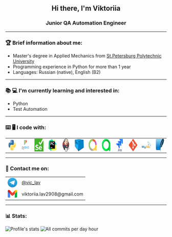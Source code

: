 <h2 align="center"> Hi there, I'm Viktoriia </h2>
<h3 align="center"> Junior QA Automation Engineer  </h3>

___

### :trophy: Brief information about me:

- Master's degree in Applied Mechanics from [St.Petersburg Polytechnic University](https://english.spbstu.ru/)
- Programming experience in Python for more than 1 year
- Languages: Russian (native), English (B2)

___

### :books: :computer: I'm currently learning and interested in:
- Python
- Test Automation

____

### :keyboard: :desktop_computer: I code with:


<table border='0' style="border-style: none">
  <tbody>
    <tr>
      <td align="center">
        <a target="_blank" href="https://www.python.org/">
          <img align="center" src="/resources/Python.svg" width="40" height="40" alt="Python"/>
        </a>
      </td>
      <td align="center">
        <a target="_blank" href=https://docs.pytest.org/en/stable/index.html#>
          <img align="center" src="/resources/Pytest.svg" width="40" height="40" alt="Pytest"/>
        </a>
      </td>
      <td align="center">
        <a target="_blank" href=https://www.selenium.dev/>
          <img align="center" src="/resources/Selenium.png" width="40" height="40" alt="Selenium"/>
        </a>
      </td>
      <td align="center">
        <a target="_blank" href=https://www.jetbrains.com/pycharm/>
          <img align="center" src="/resources/PyCharm.svg" width="40" height="40" alt="PyCharm"/>
        </a>
      </td>
      <td align="center">
        <a target="_blank" href=https://www.jenkins.io/>
          <img align="center" src="/resources/Jenkins.svg" width="40" height="40" alt="Jenkins"/>
        </a>
      </td>
      <td align="center">
        <a target="_blank" href=https://github.com/aerokube/selenoid>
          <img align="center" src="/resources/Selenoid.png" width="40" height="40" alt="Selenoid"/>
        </a>
      </td>
      <td align="center">
        <a target="_blank" href=https://allurereport.org/>
          <img align="center" src="/resources/AllureReport.png" width="40" height="40" alt="Allure Report"/>
        </a>
      </td>
      <td align="center">
        <a target="_blank" href=https://qameta.io/>
          <img align="center" src="/resources/AllureTestOps.png" width="40" height="40" alt="Allure TestOps"/>
        </a>
      </td>
      <td align="center">
        <a target="_blank" href=https://www.atlassian.com/ru/software/jira>
          <img align="center" src="/resources/Jira.svg" width="40" height="40" alt="Jira"/>
        </a>
      </td>
      <td align="center">
        <a target="_blank" href=https://git-scm.com/>
          <img align="center" src="/resources/Git.png" width="40" height="40" alt="Git"/>
        </a>
      </td>
      <td align="center">
        <a target="_blank" href=https://www.mysql.com/>
          <img align="center" src="/resources/MySQL.svg" width="40" height="40" alt="MySQL"/>
        </a>
      </td>
      <td align="center">
        <a target="_blank" href=https://www.sqlite.org/>
          <img align="center" src="/resources/SQLite.svg" width="40" height="40" alt="SQLite"/>
        </a>
      </td>
    </tr>
  </tbody>
</table>

___

### :envelope_with_arrow: Contact me on:

<table width="100%" border='0'>
  <tbody>
    <tr>
      <td><img align="center" src="/resources/Telegram.png" width="30" height="30" alt="Telegram"/></td>
      <td><a target="_blank" href="https://t.me/vic_lav">@vic_lav</a></td>
    </tr>
    <tr>
      <td><img align="center" src="/resources/Gmail.png" width="30" height="30" alt="Gmail"/></td>
      <td>viktoriia.lav2908@gmail.com</td>
    </tr>
<!--     <tr>
      <td><img align="center" src="/resources/LinkedIn.png" width="25" height="25" alt="LinkedIn"/></td>
      <td><a target="_blank" href="www.linkedin.com/in/viktoriialavrova/">in/viktoriialavrova</a></td>
    </tr> -->
  </tbody>
</table>

___
### :bar_chart: Stats:


![Profile's stats](http://github-profile-summary-cards.vercel.app/api/cards/stats?username=viktoriialav&theme=gotham)
![All commits per day hour](http://github-profile-summary-cards.vercel.app/api/cards/productive-time?username=viktoriialav&theme=gotham&utcOffset=3)
